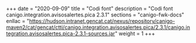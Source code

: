 +++
date        = "2020-09-09"
title       = "Codi font"
description = "Codi font canigo.integration.avisosalertes.pica 2.3.1"
sections    = "canigo-fwk-docs"
enllac		= "https://hudson.intranet.gencat.cat/nexus/repository/canigo-maven2/cat/gencat/ctti/canigo.integration.avisosalertes.pica/2.3.1/canigo.integration.avisosalertes.pica-2.3.1-sources.jar"
weight		= 1
+++
